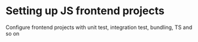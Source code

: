 # Setting up JS frontend projects

Configure frontend projects with unit test, integration test, bundling, TS and so on
